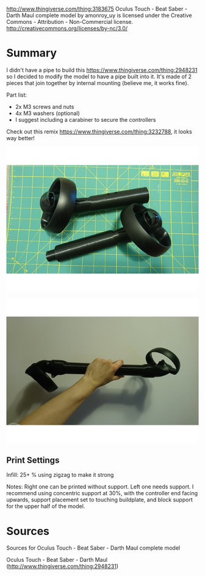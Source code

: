 http://www.thingiverse.com/thing:3183675
Oculus Touch - Beat Saber - Darth Maul complete model by amonroy_uy is licensed under the Creative Commons - Attribution - Non-Commercial license.
http://creativecommons.org/licenses/by-nc/3.0/

# Summary

I didn't have a pipe to build this https://www.thingiverse.com/thing:2948231 so I decided to modify the model to have a pipe built into it. It's made of 2 pieces that join together by internal mounting (believe me, it works fine). 

Part list:
- 2x M3 screws and nuts
- 4x M3 washers (optional)
- I suggest including a carabiner to secure the controllers 

Check out this remix https://www.thingiverse.com/thing:3232788, it looks way better!

![Image of printed piece](images/751c166f2071c715cb2a4688119c4c1c_preview_featured.jpg)

![Image of printed piece](images/f18cb717db7ea6ffce495905b9467dfc_preview_featured.jpg)

## Print Settings

Infill: 25+ % using zigzag to make it strong

Notes: 
Right one can be printed without support. 
Left one needs support. I recommend using concentric support at 30%, with the controller end facing upwards, support placement set to touching buildplate, and block support for the upper half of the model.

# Sources
Sources for Oculus Touch - Beat Saber - Darth Maul complete model

Oculus Touch -  Beat Saber - Darth Maul (http://www.thingiverse.com/thing:2948231)
